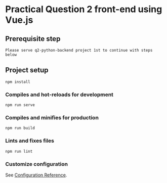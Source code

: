 # Practical Question 2 front-end using Vue.js

## Prerequisite step
```
Please serve q2-python-backend project 1st to continue with steps below
```

## Project setup
```
npm install
```

### Compiles and hot-reloads for development
```
npm run serve
```

### Compiles and minifies for production
```
npm run build
```

### Lints and fixes files
```
npm run lint
```

### Customize configuration
See [Configuration Reference](https://cli.vuejs.org/config/).
